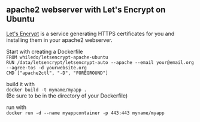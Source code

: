 ## apache2 webserver with Let's Encrypt on Ubuntu

[Let's Encrypt](https://github.com/letsencrypt/letsencrypt) is a service generating HTTPS certificates for you and installing them in your apache2 webserver.

Start with creating a Dockerfile  
`FROM whiledo/letsencrypt-apache-ubuntu`  
`RUN /data/letsencrypt/letsencrypt-auto --apache --email your@email.org --agree-tos -d yourwebsite.org`  
`CMD ["apache2ctl", "-D", "FOREGROUND"]`  

build it with  
`docker build -t myname/myapp .`  
(Be sure to be in the directory of your Dockerfile)

run with  
`docker run -d --name myappcontainer -p 443:443 myname/myapp`  